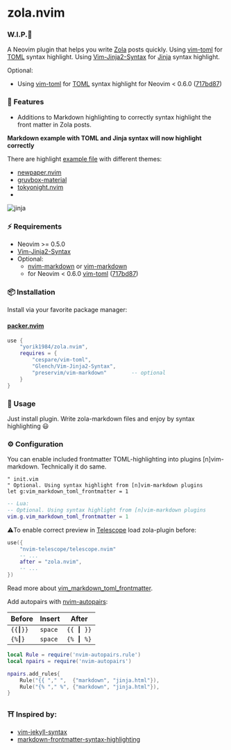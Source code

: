 #  zola.nvim

###  W.I.P.🚧

A Neovim plugin that helps you write [Zola](https://www.getzola.org/) posts quickly. 
Using [vim-toml](https://github.com/cespare/vim-toml) for [TOML](https://toml.io/en/) syntax highlight.
Using [Vim-Jinja2-Syntax](https://github.com/Glench/Vim-Jinja2-Syntax) for [Jinja](https://jinja.palletsprojects.com/en/3.0.x/) syntax highlight.

Optional:
- Using [vim-toml](https://github.com/cespare/vim-toml) for [TOML](https://toml.io/en/) syntax highlight for Neovim < 0.6.0 ([717bd87](https://github.com/cespare/vim-toml/commit/2c8983cc391287e5e26e015c3ab9c38de9f9b759))

### 🌟 Features
+ Additions to Markdown highlighting to correctly syntax highlight the front matter in Zola posts.

**Markdown example with TOML and Jinja syntax will now highlight correctly**

There are highlight [example file](preview/jinja.md) with different themes:

+ [newpaper.nvim](https://github.com/yorik1984/newpaper.nvim) 
+ [gruvbox-material](https://github.com/sainnhe/gruvbox-material)
+ [tokyonight.nvim](https://github.com/folke/tokyonight.nvim)
+ 
![jinja](https://user-images.githubusercontent.com/1559192/163708381-4139722d-f16e-4546-ab5d-82313b29f1d8.png)


### ⚡️ Requirements

+ Neovim >= 0.5.0
+ [Vim-Jinja2-Syntax](https://github.com/Glench/Vim-Jinja2-Syntax)
+ Optional:
    - [nvim-markdown](https://github.com/ixru/nvim-markdown) or [vim-markdown](https://github.com/plasticboy/vim-markdown)
    - for Neovim < 0.6.0  [vim-toml](https://github.com/cespare/vim-toml) ([717bd87](https://github.com/cespare/vim-toml/commit/2c8983cc391287e5e26e015c3ab9c38de9f9b759))


### 📦 Installation

Install via your favorite package manager:

#### [packer.nvim](https://github.com/wbthomason/packer.nvim)

```lua
use {
    "yorik1984/zola.nvim",
    requires = {
        "cespare/vim-toml",
        "Glench/Vim-Jinja2-Syntax",
        "preservim/vim-markdown"        -- optional
    }
}
```

### 🚀 Usage

Just install plugin. Write zola-markdown files and enjoy by syntax highlighting 😃


### ⚙️ Configuration

You can enable included frontmatter TOML-highlighting into plugins [n]vim-markdown. Technically it do same.

```vim
" init.vim
" Optional. Using syntax highlight from [n]vim-markdown plugins
let g:vim_markdown_toml_frontmatter = 1
```

```lua
-- Lua:
-- Optional. Using syntax highlight from [n]vim-markdown plugins
vim.g.vim_markdown_toml_frontmatter = 1
```
⚠️To enable correct preview in [Telescope](https://github.com/nvim-telescope/telescope.nvim) load zola-plugin before:

```lua
use({
    "nvim-telescope/telescope.nvim"
    -- ...
    after = "zola.nvim",
    -- ...
})
```

Read more about [vim_markdown_toml_frontmatter](https://github.com/ixru/nvim-markdown#syntax-extensions).

Add autopairs with [nvim-autopairs](https://github.com/windwp/nvim-autopairs):


| Before | Insert  |  After    |
|--------|---------|-----------|
| `{{┃}}`| `space` | `{{ ┃ }}` |
| `{%┃}` | `space` | `{% ┃ %}` |

```lua
local Rule = require('nvim-autopairs.rule')
local npairs = require('nvim-autopairs')

npairs.add_rules{
    Rule("{{ "," ",  {"markdown", "jinja.html"}),
    Rule("{% "," %", {"markdown", "jinja.html"}),
}
```

### ⛩️  Inspired by:

+ [vim-jekyll-syntax](https://github.com/emanuelen5/vim-jekyll-syntax)
+ [markdown-frontmatter-syntax-highlighting](https://www.maero.dk/markdown-frontmatter-syntax-highlighting/)
